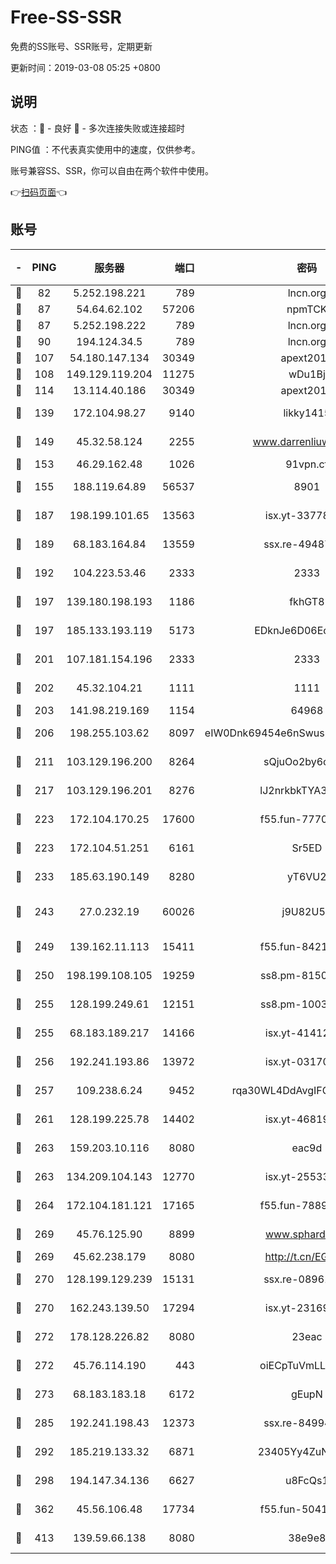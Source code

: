 # Free-SS-SSR

免费的SS账号、SSR账号，定期更新

更新时间：2019-03-08 05:25 +0800

## 说明

状态     ：🙂 - 良好 🙁 - 多次连接失败或连接超时

PING值   ：不代表真实使用中的速度，仅供参考。

账号兼容SS、SSR，你可以自由在两个软件中使用。

👉[扫码页面](https://liesauer.github.io/Free-SS-SSR/)👈

## 账号

|-|PING|服务器|端口|密码|加密方式|区域|
|:----:|:----:|:-----:|-----:|:----:|:----:|:----:|
|🙂|82|5.252.198.221|789|lncn.org|rc4|JP|
|🙂|87|54.64.62.102|57206|npmTCK|rc4-md5|JP|
|🙂|87|5.252.198.222|789|lncn.org|rc4|JP|
|🙂|90|194.124.34.5|789|lncn.org|rc4|JP|
|🙂|107|54.180.147.134|30349|apext2019|chacha20|KR|
|🙂|108|149.129.119.204|11275|wDu1Bj|rc4-md5|HK|
|🙂|114|13.114.40.186|30349|apext2019|chacha20|JP|
|🙂|139|172.104.98.27|9140|likky1415|aes-256-cfb|JP|
|🙂|149|45.32.58.124|2255|www.darrenliuwei.com|aes-256-cfb|JP|
|🙂|153|46.29.162.48|1026|91vpn.cf|rc4-md5|RU|
|🙂|155|188.119.64.89|56537|8901|aes-256-cfb|RU|
|🙂|187|198.199.101.65|13563|isx.yt-33778522|aes-256-cfb|US|
|🙂|189|68.183.164.84|13559|ssx.re-49487993|aes-256-cfb|US|
|🙂|192|104.223.53.46|2333|2333|aes-256-cfb|US|
|🙂|197|139.180.198.193|1186|fkhGT8|aes-256-cfb|JP|
|🙂|197|185.133.193.119|5173|EDknJe6D06EoWDaw|aes-256-cfb|US|
|🙂|201|107.181.154.196|2333|2333|aes-256-cfb|US|
|🙂|202|45.32.104.21|1111|1111|aes-256-cfb|SG|
|🙂|203|141.98.219.169|1154|64968|chacha20|US|
|🙂|206|198.255.103.62|8097|eIW0Dnk69454e6nSwuspv9DmS201tQ0D|aes-256-cfb|US|
|🙂|211|103.129.196.200|8264|sQjuOo2by6oftqlp|aes-256-cfb|CN|
|🙂|217|103.129.196.201|8276|lJ2nrkbkTYA30wv0|aes-256-cfb|US|
|🙂|223|172.104.170.25|17600|f55.fun-77704492|aes-256-cfb|SG|
|🙂|223|172.104.51.251|6161|Sr5ED|aes-256-cfb|SG|
|🙂|233|185.63.190.149|8280|yT6VU2|aes-256-cfb|RU|
|🙂|243|27.0.232.19|60026|j9U82U53|xchacha20-ietf-poly1305|HK|
|🙂|249|139.162.11.113|15411|f55.fun-84218375|aes-256-cfb|SG|
|🙂|250|198.199.108.105|19259|ss8.pm-81509933|aes-256-cfb|US|
|🙂|255|128.199.249.61|12151|ss8.pm-10038971|aes-256-cfb|SG|
|🙂|255|68.183.189.217|14166|isx.yt-41412317|aes-256-cfb|SG|
|🙂|256|192.241.193.86|13972|isx.yt-03170205|aes-256-cfb|US|
|🙂|257|109.238.6.24|9452|rqa30WL4DdAvgIFG6Fs3znzTa|aes-256-cfb|FR|
|🙂|261|128.199.225.78|14402|isx.yt-46819903|aes-256-cfb|SG|
|🙂|263|159.203.10.116|8080|eac9d|aes-256-cfb|CA|
|🙂|263|134.209.104.143|12770|isx.yt-25533244|aes-256-cfb|SG|
|🙂|264|172.104.181.121|17165|f55.fun-78892588|aes-256-cfb|SG|
|🙂|269|45.76.125.90|8899|www.sphard.com|aes-256-cfb|AU|
|🙂|269|45.62.238.179|8080|http://t.cn/EGJIyrl|rc4-md5|CA|
|🙂|270|128.199.129.239|15131|ssx.re-08961164|aes-256-cfb|SG|
|🙂|270|162.243.139.50|17294|isx.yt-23169246|aes-256-cfb|US|
|🙂|272|178.128.226.82|8080|23eac|aes-256-cfb|CA|
|🙂|272|45.76.114.190|443|oiECpTuVmLLxk4Ts|aes-256-cfb|AU|
|🙂|273|68.183.183.18|6172|gEupN|aes-256-cfb|SG|
|🙂|285|192.241.198.43|12373|ssx.re-84994554|aes-256-cfb|US|
|🙂|292|185.219.133.32|6871|23405Yy4ZuNu0pSi|aes-256-cfb|TR|
|🙂|298|194.147.34.136|6627|u8FcQs1|aes-256-cfb|RU|
|🙂|362|45.56.106.48|17734|f55.fun-50419069|aes-256-cfb|US|
|🙂|413|139.59.66.138|8080|38e9e8|aes-256-cfb|IN|
